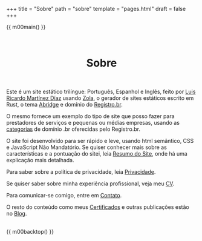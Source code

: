 +++
title = "Sobre"
path = "sobre"
template = "pages.html"
draft = false
+++

{{ m00main() }}
<div class="box">
<br>
<h1 style="text-align: center;">Sobre</h1>
<br>

Este é um site estático trilíngue: Português, Espanhol e Inglês, feito por [Luis Ricardo Martínez Díaz](https://github.com/m00sp) usando [Zola](https://www.getzola.org/), o gerador de sites estáticos escrito em Rust, o tema [Abridge](https://github.com/Jieiku/abridge) e domínio do [Registro.br](https://registro.br).

O mesmo fornece um exemplo do tipo de site que posso fazer para prestadores de serviços e pequenas ou médias empresas, usando as [categorias](https://registro.br/dominio/categorias/) de domínio .br oferecidas pelo Registro.br.

O site foi desenvolvido para ser rápido e leve, usando html semântico, CSS e JavaScript Não Mandatório. Se quiser conhecer mais sobre as características e a pontuação do sitei, leia [Resumo do Site](@/blog/resumo/index.md), onde há uma explicação mais detalhada.

Para saber sobre a política de privacidade, leia [Privacidade](@/pages/privacidade.md).

Se quiser saber sobre minha experiência profissional, veja meu [CV](@/pages/cv.md).

Para comunicar-se comigo, entre em [Contato](@/pages/contato.md).

O resto do conteúdo como meus [Certificados](@/blog/certificados/index.md) e outras publicações estão no [Blog](@/blog/_index.md).

<br>
</div>
{{ m00backtop() }}

